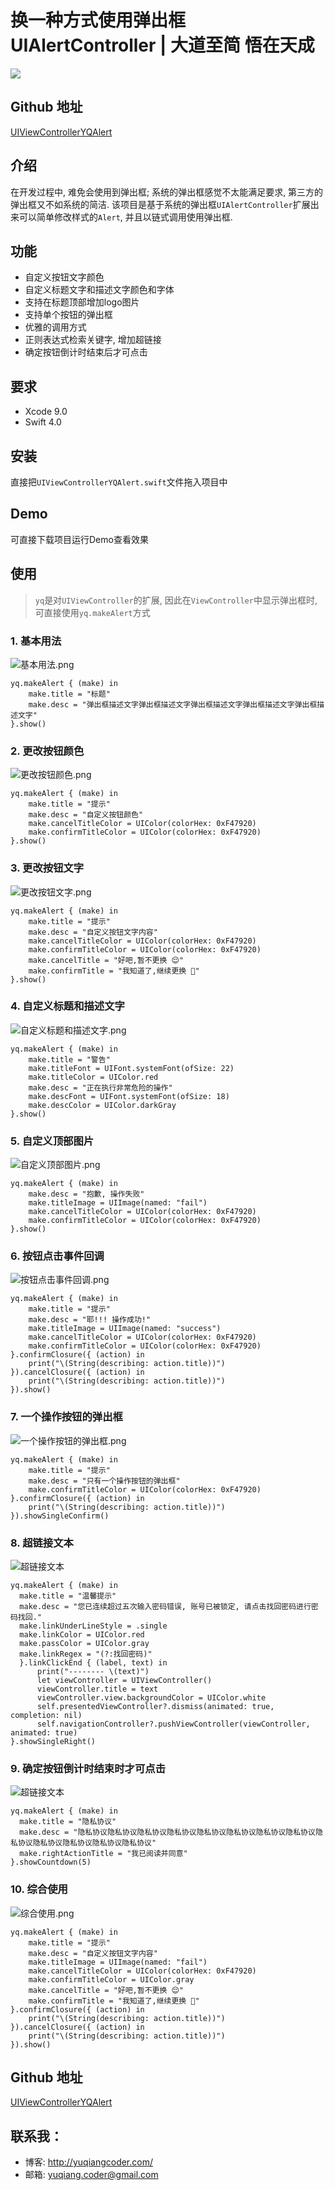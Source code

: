 # 换一种方式使用弹出框UIAlertController \| 大道至简 悟在天成

![](http://yuqiangcoder.com/assets/postImages/ios/201711/8.jpg)

## Github 地址 <a id="github-&#x5730;&#x5740;"></a>

[UIViewControllerYQAlert](https://github.com/YQqiang/UIViewControllerYQAlert)

## 介绍 <a id="&#x4ECB;&#x7ECD;"></a>

在开发过程中, 难免会使用到弹出框; 系统的弹出框感觉不太能满足要求, 第三方的弹出框又不如系统的简洁. 该项目是基于系统的弹出框`UIAlertController`扩展出来可以简单修改样式的`Alert`, 并且以链式调用使用弹出框.

## 功能 <a id="&#x529F;&#x80FD;"></a>

* 自定义按钮文字颜色
* 自定义标题文字和描述文字颜色和字体
* 支持在标题顶部增加logo图片
* 支持单个按钮的弹出框
* 优雅的调用方式
* 正则表达式检索关键字, 增加超链接
* 确定按钮倒计时结束后才可点击

## 要求 <a id="&#x8981;&#x6C42;"></a>

* Xcode 9.0
* Swift 4.0

## 安装 <a id="&#x5B89;&#x88C5;"></a>

直接把`UIViewControllerYQAlert.swift`文件拖入项目中

## Demo <a id="demo"></a>

可直接下载项目运行Demo查看效果

## 使用 <a id="&#x4F7F;&#x7528;"></a>

> `yq`是对`UIViewController`的扩展, 因此在`ViewController`中显示弹出框时,可直接使用`yq.makeAlert`方式

### 1. 基本用法 <a id="1-&#x57FA;&#x672C;&#x7528;&#x6CD5;"></a>

![&#x57FA;&#x672C;&#x7528;&#x6CD5;.png](http://yuqiangcoder.com/assets/postImages/ios/201711/9.png)

```text
yq.makeAlert { (make) in
    make.title = "标题"
    make.desc = "弹出框描述文字弹出框描述文字弹出框描述文字弹出框描述文字弹出框描述文字"
}.show()
```

### 2. 更改按钮颜色 <a id="2-&#x66F4;&#x6539;&#x6309;&#x94AE;&#x989C;&#x8272;"></a>

![&#x66F4;&#x6539;&#x6309;&#x94AE;&#x989C;&#x8272;.png](http://yuqiangcoder.com/assets/postImages/ios/201711/10.png)

```text
yq.makeAlert { (make) in
    make.title = "提示"
    make.desc = "自定义按钮颜色"
    make.cancelTitleColor = UIColor(colorHex: 0xF47920)
    make.confirmTitleColor = UIColor(colorHex: 0xF47920)
}.show()
```

### 3. 更改按钮文字 <a id="3-&#x66F4;&#x6539;&#x6309;&#x94AE;&#x6587;&#x5B57;"></a>

![&#x66F4;&#x6539;&#x6309;&#x94AE;&#x6587;&#x5B57;.png](http://yuqiangcoder.com/assets/postImages/ios/201711/11.png)

```text
yq.makeAlert { (make) in
	make.title = "提示"
	make.desc = "自定义按钮文字内容"
	make.cancelTitleColor = UIColor(colorHex: 0xF47920)
	make.confirmTitleColor = UIColor(colorHex: 0xF47920)
	make.cancelTitle = "好吧,暂不更换 😌"
	make.confirmTitle = "我知道了,继续更换 🤣"
}.show()
```

### 4. 自定义标题和描述文字 <a id="4-&#x81EA;&#x5B9A;&#x4E49;&#x6807;&#x9898;&#x548C;&#x63CF;&#x8FF0;&#x6587;&#x5B57;"></a>

![&#x81EA;&#x5B9A;&#x4E49;&#x6807;&#x9898;&#x548C;&#x63CF;&#x8FF0;&#x6587;&#x5B57;.png](http://yuqiangcoder.com/assets/postImages/ios/201711/12.png)

```text
yq.makeAlert { (make) in
    make.title = "警告"
    make.titleFont = UIFont.systemFont(ofSize: 22)
    make.titleColor = UIColor.red
    make.desc = "正在执行非常危险的操作"
    make.descFont = UIFont.systemFont(ofSize: 18)
    make.descColor = UIColor.darkGray
}.show()
```

### 5. 自定义顶部图片 <a id="5-&#x81EA;&#x5B9A;&#x4E49;&#x9876;&#x90E8;&#x56FE;&#x7247;"></a>

![&#x81EA;&#x5B9A;&#x4E49;&#x9876;&#x90E8;&#x56FE;&#x7247;.png](http://yuqiangcoder.com/assets/postImages/ios/201711/13.png)

```text
yq.makeAlert { (make) in
    make.desc = "抱歉, 操作失败"
    make.titleImage = UIImage(named: "fail")
    make.cancelTitleColor = UIColor(colorHex: 0xF47920)
    make.confirmTitleColor = UIColor(colorHex: 0xF47920)
}.show()
```

### 6. 按钮点击事件回调 <a id="6-&#x6309;&#x94AE;&#x70B9;&#x51FB;&#x4E8B;&#x4EF6;&#x56DE;&#x8C03;"></a>

![&#x6309;&#x94AE;&#x70B9;&#x51FB;&#x4E8B;&#x4EF6;&#x56DE;&#x8C03;.png](http://yuqiangcoder.com/assets/postImages/ios/201711/14.png)

```text
yq.makeAlert { (make) in
    make.title = "提示"
    make.desc = "耶!!! 操作成功!"
    make.titleImage = UIImage(named: "success")
    make.cancelTitleColor = UIColor(colorHex: 0xF47920)
    make.confirmTitleColor = UIColor(colorHex: 0xF47920)
}.confirmClosure({ (action) in
    print("\(String(describing: action.title))")
}).cancelClosure({ (action) in
    print("\(String(describing: action.title))")
}).show()
```

### 7. 一个操作按钮的弹出框 <a id="7-&#x4E00;&#x4E2A;&#x64CD;&#x4F5C;&#x6309;&#x94AE;&#x7684;&#x5F39;&#x51FA;&#x6846;"></a>

![&#x4E00;&#x4E2A;&#x64CD;&#x4F5C;&#x6309;&#x94AE;&#x7684;&#x5F39;&#x51FA;&#x6846;.png](http://yuqiangcoder.com/assets/postImages/ios/201711/15.png)

```text
yq.makeAlert { (make) in
    make.title = "提示"
    make.desc = "只有一个操作按钮的弹出框"
    make.confirmTitleColor = UIColor(colorHex: 0xF47920)
}.confirmClosure({ (action) in
    print("\(String(describing: action.title))")
}).showSingleConfirm()
```

### 8. 超链接文本 <a id="8-&#x8D85;&#x94FE;&#x63A5;&#x6587;&#x672C;"></a>

![&#x8D85;&#x94FE;&#x63A5;&#x6587;&#x672C;](http://yuqiangcoder.com/assets/postImages/ios/201711/17.gif)

```text
yq.makeAlert { (make) in
  make.title = "温馨提示"
  make.desc = "您已连续超过五次输入密码错误, 账号已被锁定, 请点击找回密码进行密码找回."
  make.linkUnderLineStyle = .single
  make.linkColor = UIColor.red
  make.passColor = UIColor.gray
  make.linkRegex = "(?:找回密码)"
  }.linkClickEnd { (label, text) in
      print("-------- \(text)")
      let viewController = UIViewController()
      viewController.title = text
      viewController.view.backgroundColor = UIColor.white
      self.presentedViewController?.dismiss(animated: true, completion: nil)
      self.navigationController?.pushViewController(viewController, animated: true)
}.showSingleRight()
```

### 9. 确定按钮倒计时结束时才可点击 <a id="9-&#x786E;&#x5B9A;&#x6309;&#x94AE;&#x5012;&#x8BA1;&#x65F6;&#x7ED3;&#x675F;&#x65F6;&#x624D;&#x53EF;&#x70B9;&#x51FB;"></a>

![&#x8D85;&#x94FE;&#x63A5;&#x6587;&#x672C;](http://yuqiangcoder.com/assets/postImages/ios/201711/18.gif)

```text
yq.makeAlert { (make) in
  make.title = "隐私协议"
  make.desc = "隐私协议隐私协议隐私协议隐私协议隐私协议隐私协议隐私协议隐私协议隐私协议隐私协议隐私协议隐私协议隐私协议"
  make.rightActionTitle = "我已阅读并同意"
}.showCountdown(5)
```

### 10. 综合使用 <a id="10-&#x7EFC;&#x5408;&#x4F7F;&#x7528;"></a>

![&#x7EFC;&#x5408;&#x4F7F;&#x7528;.png](http://yuqiangcoder.com/assets/postImages/ios/201711/16.png)

```text
yq.makeAlert { (make) in
    make.title = "提示"
    make.desc = "自定义按钮文字内容"
    make.titleImage = UIImage(named: "fail")
    make.cancelTitleColor = UIColor(colorHex: 0xF47920)
    make.confirmTitleColor = UIColor.gray
    make.cancelTitle = "好吧,暂不更换 😌"
    make.confirmTitle = "我知道了,继续更换 🤣"
}.confirmClosure({ (action) in
    print("\(String(describing: action.title))")
}).cancelClosure({ (action) in
    print("\(String(describing: action.title))")
}).show()
```

## Github 地址 <a id="github-&#x5730;&#x5740;-1"></a>

[UIViewControllerYQAlert](https://github.com/YQqiang/UIViewControllerYQAlert)

## 联系我： <a id="&#x8054;&#x7CFB;&#x6211;"></a>

* 博客: http://yuqiangcoder.com/
* 邮箱: yuqiang.coder@gmail.com

